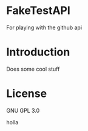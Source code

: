 # FakeTestAPI
For playing with the github api 

# Introduction
Does some cool stuff

# License
GNU GPL 3.0

holla
